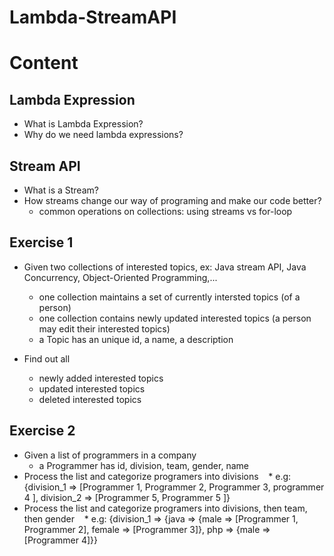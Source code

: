 # Lambda-StreamAPI

# Content
## Lambda Expression
* What is Lambda Expression?
* Why do we need lambda expressions?

## Stream API
* What is a Stream?
* How streams change our way of programing and make our code better?
    * common operations on collections: using streams vs for-loop
  
## Exercise 1
* Given two collections of interested topics, ex: Java stream API, Java Concurrency, Object-Oriented Programming,...
    * one collection maintains a set of currently intersted topics (of a person)
    * one collection contains newly updated interested topics (a person may edit their interested topics)
    * a Topic has an unique id, a name, a description

* Find out all 
    * newly added interested topics
    * updated interested topics
    * deleted interested topics
    
## Exercise 2
 * Given a list of programmers in a company
    * a Programmer has id, division, team, gender, name
 * Process the list and categorize programers into divisions
    * e.g: {division_1 => [Programmer 1, Programmer 2, Programmer 3, programmer 4 ], division_2 => [Programmer 5, Programmer 5 ]}
 * Process the list and categorize programers into divisions, then team, then gender
    * e.g: {division_1 => {java => {male => [Programmer 1, Programmer 2], female => [Programmer 3]}, php => {male => [Programmer 4]}}
     
   
    
